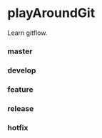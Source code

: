 playAroundGit
=============

Learn gitflow.

### master

### develop

### feature

### release

### hotfix

